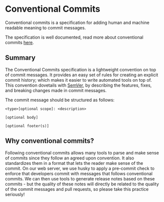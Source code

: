 # Conventional Commits

Conventional commits is a specification for adding human and machine readable meaning to commit messages.

The specification is well documented, read more about conventional commits [here](https://www.conventionalcommits.org/).

## Summary

The Conventional Commits specification is a lightweight convention on top of commit messages. It provides an easy set
of rules for creating an explicit commit history; which makes it easier to write automated tools on top of. This
convention dovetails with [SemVer](https://semver.org/), by describing the features, fixes, and breaking changes made in
commit messages.

The commit message should be structured as follows:

```
<type>[optional scope]: <description>

[optional body]

[optional footer(s)]
```

## Why conventional commits?

Following conventional commits allows many tools to parse and make sense of commits since they follow an agreed upon
convention. It also standardizes them in a format that lets the reader make sense of the commit. On our web server, we
use husky to apply a pre-commit check to enforce that developers commit with messages that follows conventional commits.
We can then use tools to generate release notes based on these commits - but the quality of these notes will directly be
related to the quality of the commit messages and pull requests, so please take this practice seriously!
